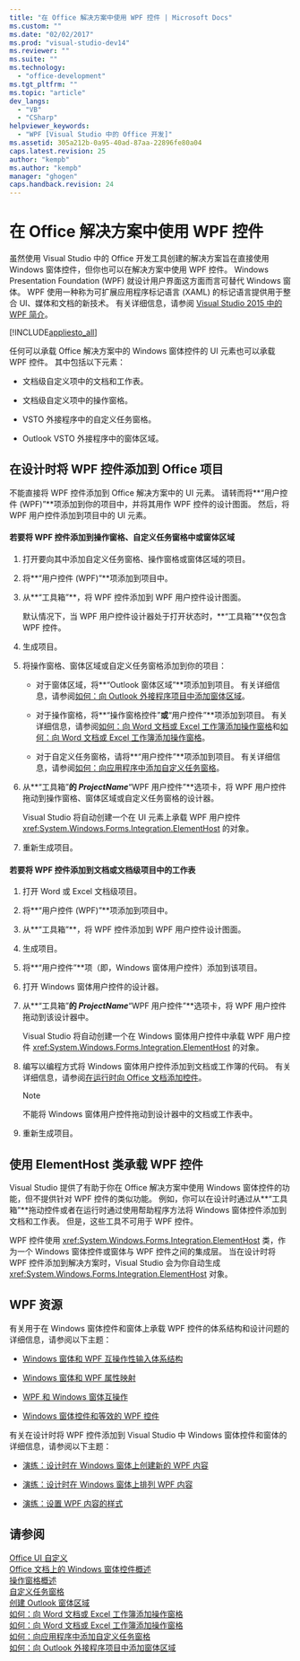 ```yaml
---
title: "在 Office 解决方案中使用 WPF 控件 | Microsoft Docs"
ms.custom: ""
ms.date: "02/02/2017"
ms.prod: "visual-studio-dev14"
ms.reviewer: ""
ms.suite: ""
ms.technology: 
  - "office-development"
ms.tgt_pltfrm: ""
ms.topic: "article"
dev_langs: 
  - "VB"
  - "CSharp"
helpviewer_keywords: 
  - "WPF [Visual Studio 中的 Office 开发]"
ms.assetid: 305a212b-0a95-40ad-87aa-22896fe80a04
caps.latest.revision: 25
author: "kempb"
ms.author: "kempb"
manager: "ghogen"
caps.handback.revision: 24
---
```

# 在 Office 解决方案中使用 WPF 控件
  虽然使用 Visual Studio 中的 Office 开发工具创建的解决方案旨在直接使用 Windows 窗体控件，但你也可以在解决方案中使用 WPF 控件。  Windows Presentation Foundation \(WPF\) 就设计用户界面这方面而言可替代 Windows 窗体。  WPF 使用一种称为可扩展应用程序标记语言 \(XAML\) 的标记语言提供用于整合 UI、媒体和文档的新技术。  有关详细信息，请参阅 [Visual Studio 2015 中的 WPF 简介](http://msdn.microsoft.com/library/582a314e-e23d-4144-b45b-acbbd5579252)。  
  
 [!INCLUDE[appliesto_all](../vsto/includes/appliesto-all-md.md)]  
  
 任何可以承载 Office 解决方案中的 Windows 窗体控件的 UI 元素也可以承载 WPF 控件。  其中包括以下元素：  
  
-   文档级自定义项中的文档和工作表。  
  
-   文档级自定义项中的操作窗格。  
  
-   VSTO 外接程序中的自定义任务窗格。  
  
-   Outlook VSTO 外接程序中的窗体区域。  
  
## 在设计时将 WPF 控件添加到 Office 项目  
 不能直接将 WPF 控件添加到 Office 解决方案中的 UI 元素。  请转而将**“用户控件 \(WPF\)”**项添加到你的项目中，并将其用作 WPF 控件的设计图面。  然后，将 WPF 用户控件添加到项目中的 UI 元素。  
  
#### 若要将 WPF 控件添加到操作窗格、自定义任务窗格中或窗体区域  
  
1.  打开要向其中添加自定义任务窗格、操作窗格或窗体区域的项目。  
  
2.  将**“用户控件 \(WPF\)”**项添加到项目中。  
  
3.  从**“工具箱”**，将 WPF 控件添加到 WPF 用户控件设计图面。  
  
     默认情况下，当 WPF 用户控件设计器处于打开状态时，**“工具箱”**仅包含 WPF 控件。  
  
4.  生成项目。  
  
5.  将操作窗格、窗体区域或自定义任务窗格添加到你的项目：  
  
    -   对于窗体区域，将**“Outlook 窗体区域”**项添加到项目。  有关详细信息，请参阅[如何：向 Outlook 外接程序项目中添加窗体区域](../vsto/how-to-add-a-form-region-to-an-outlook-add-in-project.md)。  
  
    -   对于操作窗格，将**“操作窗格控件”**或**“用户控件”**项添加到项目。  有关详细信息，请参阅[如何：向 Word 文档或 Excel 工作簿添加操作窗格](../vsto/how-to-add-an-actions-pane-to-word-documents-or-excel-workbooks.md)和[如何：向 Word 文档或 Excel 工作簿添加操作窗格](../vsto/how-to-add-an-actions-pane-to-word-documents-or-excel-workbooks.md)。  
  
    -   对于自定义任务窗格，请将**“用户控件”**项添加到项目。  有关详细信息，请参阅[如何：向应用程序中添加自定义任务窗格](../vsto/how-to-add-a-custom-task-pane-to-an-application.md)。  
  
6.  从**“工具箱”**的 *ProjectName***“WPF 用户控件”**选项卡，将 WPF 用户控件拖动到操作窗格、窗体区域或自定义任务窗格的设计器。  
  
     Visual Studio 将自动创建一个在 UI 元素上承载 WPF 用户控件 <xref:System.Windows.Forms.Integration.ElementHost> 的对象。  
  
7.  重新生成项目。  
  
#### 若要将 WPF 控件添加到文档或文档级项目中的工作表  
  
1.  打开 Word 或 Excel 文档级项目。  
  
2.  将**“用户控件 \(WPF\)”**项添加到项目中。  
  
3.  从**“工具箱”**，将 WPF 控件添加到 WPF 用户控件设计图面。  
  
4.  生成项目。  
  
5.  将**“用户控件”**项（即，Windows 窗体用户控件）添加到该项目。  
  
6.  打开 Windows 窗体用户控件的设计器。  
  
7.  从**“工具箱”**的 *ProjectName***“WPF 用户控件”**选项卡，将 WPF 用户控件拖动到该设计器中。  
  
     Visual Studio 将自动创建一个在 Windows 窗体用户控件中承载 WPF 用户控件 <xref:System.Windows.Forms.Integration.ElementHost> 的对象。  
  
8.  编写以编程方式将 Windows 窗体用户控件添加到文档或工作簿的代码。  有关详细信息，请参阅[在运行时向 Office 文档添加控件](../vsto/adding-controls-to-office-documents-at-run-time.md)。  
  
    > [!NOTE]  
    >  不能将 Windows 窗体用户控件拖动到设计器中的文档或工作表中。  
  
9. 重新生成项目。  
  
## 使用 ElementHost 类承载 WPF 控件  
 Visual Studio 提供了有助于你在 Office 解决方案中使用 Windows 窗体控件的功能，但不提供针对 WPF 控件的类似功能。  例如，你可以在设计时通过从**“工具箱”**拖动控件或者在运行时通过使用帮助程序方法将 Windows 窗体控件添加到文档和工作表。  但是，这些工具不可用于 WPF 控件。  
  
 WPF 控件使用 <xref:System.Windows.Forms.Integration.ElementHost> 类，作为一个 Windows 窗体控件或窗体与 WPF 控件之间的集成层。  当在设计时将 WPF 控件添加到解决方案时，Visual Studio 会为你自动生成 <xref:System.Windows.Forms.Integration.ElementHost> 对象。  
  
## WPF 资源  
 有关用于在 Windows 窗体控件和窗体上承载 WPF 控件的体系结构和设计问题的详细信息，请参阅以下主题：  
  
-   [Windows 窗体和 WPF 互操作性输入体系结构](http://msdn.microsoft.com/library/0eb6f137-f088-4c5e-9e37-f96afd28f235)  
  
-   [Windows 窗体和 WPF 属性映射](http://msdn.microsoft.com/library/999d8298-9c04-467d-a453-86e41002057d)  
  
-   [WPF 和 Windows 窗体互操作](http://msdn.microsoft.com/library/9e8aa6b6-112c-4579-98d1-c974917df499)  
  
-   [Windows 窗体控件和等效的 WPF 控件](http://msdn.microsoft.com/library/8a157e6b-8054-46db-a5cf-a78966acc7a1)  
  
 有关在设计时将 WPF 控件添加到 Visual Studio 中 Windows 窗体控件和窗体的详细信息，请参阅以下主题：  
  
-   [演练：设计时在 Windows 窗体上创建新的 WPF 内容](http://msdn.microsoft.com/library/2e92d8e8-f0e4-4df7-9f07-2acf35cd798c)  
  
-   [演练：设计时在 Windows 窗体上排列 WPF 内容](http://msdn.microsoft.com/library/5efb1c53-1484-43d6-aa8a-f4861b99bb8a)  
  
-   [演练：设置 WPF 内容的样式](http://msdn.microsoft.com/library/e574aac7-7ea4-4cdb-8034-bab541f000df)  
  
## 请参阅  
 [Office UI 自定义](../vsto/office-ui-customization.md)   
 [Office 文档上的 Windows 窗体控件概述](../vsto/windows-forms-controls-on-office-documents-overview.md)   
 [操作窗格概述](../vsto/actions-pane-overview.md)   
 [自定义任务窗格](../vsto/custom-task-panes.md)   
 [创建 Outlook 窗体区域](../vsto/creating-outlook-form-regions.md)   
 [如何：向 Word 文档或 Excel 工作簿添加操作窗格](../vsto/how-to-add-an-actions-pane-to-word-documents-or-excel-workbooks.md)   
 [如何：向 Word 文档或 Excel 工作簿添加操作窗格](../vsto/how-to-add-an-actions-pane-to-word-documents-or-excel-workbooks.md)   
 [如何：向应用程序中添加自定义任务窗格](../vsto/how-to-add-a-custom-task-pane-to-an-application.md)   
 [如何：向 Outlook 外接程序项目中添加窗体区域](../vsto/how-to-add-a-form-region-to-an-outlook-add-in-project.md)  
  
  